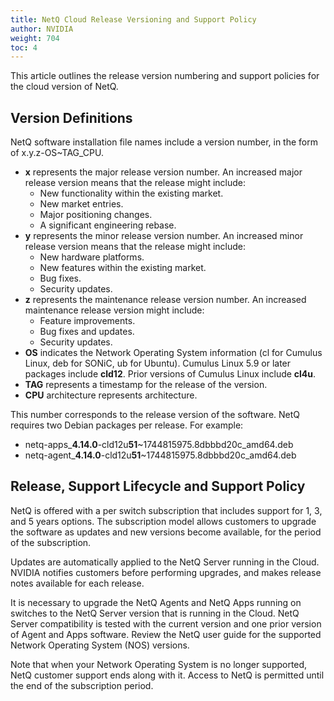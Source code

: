 ```yaml
---
title: NetQ Cloud Release Versioning and Support Policy
author: NVIDIA
weight: 704
toc: 4
---
```


This article outlines the release version numbering and support policies for the cloud version of NetQ.

## Version Definitions

NetQ software installation file names include a version number, in the form of x.y.z-OS\~TAG\_CPU.

- **x** represents the major release version number. An increased major release version means that the release might include:
    - New functionality within the existing market.
    - New market entries.
    - Major positioning changes.
    - A significant engineering rebase.
- **y** represents the minor release version number. An increased minor release version means that the release might include:
    - New hardware platforms.
    - New features within the existing market.
    - Bug fixes.
    - Security updates.
- **z** represents the maintenance release version number. An increased maintenance release version might include:
    - Feature improvements.
    - Bug fixes and updates.
    - Security updates.
- **OS** indicates the Network Operating System information (cl for Cumulus Linux, deb for SONiC, ub for Ubuntu). Cumulus Linux 5.9 or later packages include <b>cld12</b>. Prior versions of Cumulus Linux include <b>cl4u</b>.
- **TAG** represents a timestamp for the release of the version.
- **CPU** architecture represents architecture.

This number corresponds to the release version of the software. NetQ requires two Debian packages per release. For example:

- netq-apps_<strong>4.14.0</strong>-cld12u<strong>51</strong>~1744815975.8dbbbd20c_amd64.deb
- netq-agent_<strong>4.14.0</strong>-cld12u<strong>51</strong>~1744815975.8dbbbd20c_amd64.deb
## Release, Support Lifecycle and Support Policy

NetQ is offered with a per switch subscription that includes support for 1, 3, and 5 years options. The subscription model allows customers to upgrade the software as updates and new versions become available, for the period of the subscription.

Updates are automatically applied to the NetQ Server running in the Cloud. NVIDIA notifies customers before performing upgrades, and makes release notes available for each release.

It is necessary to upgrade the NetQ Agents and NetQ Apps running on switches to the NetQ Server version that is running in the Cloud. NetQ Server compatibility is tested with the current version and one prior version of Agent and Apps software. Review the NetQ user guide for the supported Network Operating System (NOS) versions. 

Note that when your Network Operating System is no longer supported, NetQ customer support ends along with it. Access to NetQ is permitted until the end of the subscription period.
